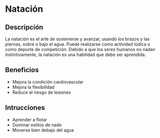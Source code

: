 # Natación 

## Descripción
La natación es el arte de sostenerse y avanzar, usando los brazos y las piernas, sobre o bajo el agua. Puede realizarse como actividad lúdica o como deporte de competición. Debido a que los seres humanos no nadan instintivamente, la natación es una habilidad que debe ser aprendida.

## Beneficios
- Mejora la condición cardiovascular
- Mejora la flexibilidad
- Reduce el riesgo de lesiones

## Intrucciones
- Aprender a flotar
- Dominar estilos de nado
- Moverse bien debajo del agua
